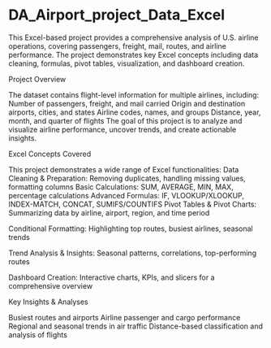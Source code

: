 # DA_Airport_project_Data_Excel
This Excel-based project provides a comprehensive analysis of U.S. airline operations, covering passengers, freight, mail, routes, and airline performance. The project demonstrates key Excel concepts including data cleaning, formulas, pivot tables, visualization, and dashboard creation.

Project Overview

The dataset contains flight-level information for multiple airlines, including:
Number of passengers, freight, and mail carried
Origin and destination airports, cities, and states
Airline codes, names, and groups
Distance, year, month, and quarter of flights
The goal of this project is to analyze and visualize airline performance, uncover trends, and create actionable insights.

Excel Concepts Covered

This project demonstrates a wide range of Excel functionalities:
Data Cleaning & Preparation: Removing duplicates, handling missing values, formatting columns
Basic Calculations: SUM, AVERAGE, MIN, MAX, percentage calculations
Advanced Formulas: IF, VLOOKUP/XLOOKUP, INDEX-MATCH, CONCAT, SUMIFS/COUNTIFS
Pivot Tables & Pivot Charts: Summarizing data by airline, airport, region, and time period

Conditional Formatting: Highlighting top routes, busiest airlines, seasonal trends

Trend Analysis & Insights: Seasonal patterns, correlations, top-performing routes

Dashboard Creation: Interactive charts, KPIs, and slicers for a comprehensive overview

Key Insights & Analyses

Busiest routes and airports
Airline passenger and cargo performance
Regional and seasonal trends in air traffic
Distance-based classification and analysis of flights
